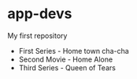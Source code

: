 # app-devs
My first repository
- First Series - Home town cha-cha
- Second Movie - Home Alone
- Third Series - Queen of Tears
